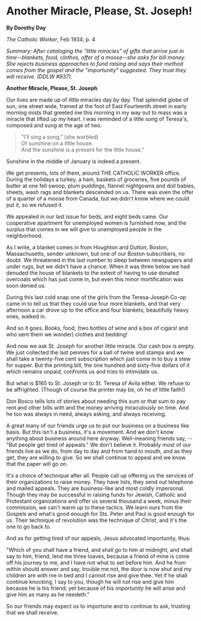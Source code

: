 Another Miracle, Please, St. Joseph!
====================================

**By Dorothy Day**

*The Catholic Worker*, Feb 1934, p. 4

*Summary: After cataloging the "little miracles" of gifts that arrive
just in time--blankets, food, clothes, offer of a moose--she asks for
bill money. She rejects business approaches to fund raising and says
their method comes from the gospel and the "importunity" suggested. They
trust they will receive. (DDLW \#937).*

**Another Miracle, Please, St. Joseph**

Our lives are made up of little miracles day by day. That splendid globe
of sun, one street wide, framed at the foot of East Fourteenth street in
early morning mists that greeted me this morning in my way out to mass
was a miracle that lifted up my heart. I was reminded of a little song
of Teresa's, composed and sung at the age of two.

> "I'll sing a song," (she warbled) \
> Of sunshine on a little house. \
> And the sunshine is a present for the little house."

Sunshine in the middle of January is indeed a present.

We get presents, lots of them, around THE CATHOLIC WORKER office. During
the holidays a turkey, a ham, baskets of groceries, five pounds of
butter at one fell swoop, plum puddings, flannel nightgowns and doll
babies, sheets, wash rags and blankets descended on us. There was even
the offer of a quarter of a moose from Canada, but we didn't know where
we could put it, so we refused it.

We appealed in our last issue for beds, and eight beds came. Our
cooperative apartment for unemployed women is furnished now, and the
surplus that comes in we will give to unemployed people in the
neighborhood.

As I write, a blanket comes in from Houghton and Dutton, Boston,
Massachusetts, sender unknown, but one of our Boston subscribers, no
doubt. We threatened in the last number to sleep between newspapers and
under rugs, but we didn't have a chance. When it was three below we had
denuded the house of blankets to the extent of having to use donated
overcoats which has just come in, but even this minor mortification was
soon denied us.

During this last cold snap one of the girls from the Teresa-Joseph Co-op
came in to tell us that they could use four more blankets, and that very
afternoon a car drove up to the office and four blankets, beautifully
heavy ones, walked in.

And so it goes. Books, food, (two bottles of wine and a box of cigars!
and who sent them we wonder) clothes and bedding!

And now we ask St. Joseph for another little miracle. Our cash box is
empty. We just collected the last pennies for a ball of twine and stamps
and we shall take a twenty-five cent subscription which just come in to
buy a stew for supper. But the printing bill, the one hundred and
sixty-five dollars of it which remains unpaid, confronts us and tries to
intimidate us.

But what is \$165 to St. Joseph or to St. Teresa of Avila either. We
refuse to be affrighted. (Though of course the printer may be, oh he of
little faith!)

Don Bosco tells lots of stories about needing this sum or that sum to
pay rent and other bills with and the money arriving miraculously on
time. And he too was always in need, always asking, and always
receiving.

A great many of our friends urge us to put our business on a business
like basis. But this isn't a business, it's a movement. And we don't
know anything about business around here anyway. Well-meaning friends
say, --"But people get tired of appeals." We don't believe it. Probably
most of our friends live as we do, from day to day and from hand to
mouth, and as they get, they are willing to give. So we shall continue
to appeal and we know that the paper will go on.

It's a choice of technique after all. People call up offering us the
services of their organizations to raise money. They have lists, they
send out telephone and mailed appeals. They are business-like and most
coldly impersonal. Though they may be successful in raising funds for
Jewish, Catholic and Protestant organizations and offer us several
thousand a week, minus their commission, we can't warm up to these
tactics. We learn ours from the Gospels and what's good enough for Sts.
Peter and Paul is good enough for us. Their technique of revolution was
the technique of Christ, and it's the one to go back to.

And as for getting tired of our appeals, Jesus advocated importunity,
thus:

"Which of you shall have a friend, and shall go to him at midnight, and
shall say to him, friend, lend me three loaves, because a friend of mine
is come off his journey to me, and I have not what to set before him.
And he from within should answer and say, trouble me not, the door is
now shut and my children are with me in bed and I cannot rise and give
thee. Yet if he shall continue knocking, I say to you, though he will
not rise and give him because he is his friend; yet because of his
*importunity* he will arise and give him as many as he needeth."

So our friends may expect us to importune and to continue to ask,
trusting that we shall receive.
